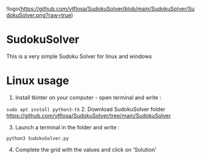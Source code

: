 !logo(https://github.com/vtflosa/SudokuSolver/blob/main/SudokuSolver/SudokuSolver.png?raw=true)

# SudokuSolver

This is a very simple Sudoku Solver for linux and windows


# Linux usage

   1. Install tkinter on your computer - open terminal and write :

```sudo apt install python3-tk```
   2. Download SudokuSolver folder
https://github.com/vtflosa/SudokuSolver/tree/main/SudokuSolver

   3. Launch a terminal in the folder and write :

```python3 SudokuSolver.py```

   4. Complete the grid with the values and click on 'Solution'

